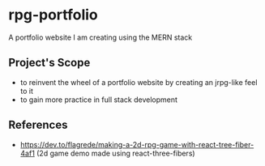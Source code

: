# rpg-portfolio

A portfolio website I am creating using the MERN stack

## Project's Scope

- to reinvent the wheel of a portfolio website by creating an jrpg-like feel to it
- to gain more practice in full stack development

## References

- https://dev.to/flagrede/making-a-2d-rpg-game-with-react-tree-fiber-4af1 (2d game demo made using react-three-fibers)

